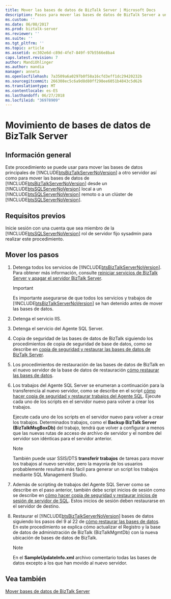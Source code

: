 ```yaml
---
title: Mover las bases de datos de BizTalk Server | Microsoft Docs
description: Pasos para mover las bases de datos de BizTalk Server a un nuevo servidor, como detener servicios y el uso de trabajos del Agente SQL Server
ms.custom: ''
ms.date: 06/08/2017
ms.prod: biztalk-server
ms.reviewer: ''
ms.suite: ''
ms.tgt_pltfrm: ''
ms.topic: article
ms.assetid: ec302e6d-c89d-4fe7-849f-97b5566e8ba4
caps.latest.revision: 7
author: MandiOhlinger
ms.author: mandia
manager: anneta
ms.openlocfilehash: 7a3509a6a0297b0f58a16cfd3eff1dc29420232b
ms.sourcegitcommit: 266308ec5c6a9d8d80ff298ee6051b4843c5d626
ms.translationtype: MT
ms.contentlocale: es-ES
ms.lasthandoff: 06/27/2018
ms.locfileid: "36978909"
---
```

# <a name="how-to-move-the-biztalk-server-databases"></a>Movimiento de bases de datos de BizTalk Server

## <a name="overview"></a>Información general
Este procedimiento se puede usar para mover las bases de datos principales de [!INCLUDE[btsBizTalkServerNoVersion](../includes/btsbiztalkservernoversion-md.md)] a otro servidor así como para mover las bases de datos de [!INCLUDE[btsBizTalkServerNoVersion](../includes/btsbiztalkservernoversion-md.md)] desde un [!INCLUDE[btsSQLServerNoVersion](../includes/btssqlservernoversion-md.md)] local a un [!INCLUDE[btsSQLServerNoVersion](../includes/btssqlservernoversion-md.md)] remoto o a un clúster de [!INCLUDE[btsSQLServerNoVersion](../includes/btssqlservernoversion-md.md)].  

## <a name="prerequisites"></a>Requisitos previos  
Inicie sesión con una cuenta que sea miembro de la [!INCLUDE[btsSQLServerNoVersion](../includes/btssqlservernoversion-md.md)] rol de servidor fijo sysadmin para realizar este procedimiento.  
  
## <a name="move-steps"></a>Mover los pasos
  
1. Detenga todos los servicios de [!INCLUDE[btsBizTalkServerNoVersion](../includes/btsbiztalkservernoversion-md.md)]. Para obtener más información, consulte [reiniciar servicios de BizTalk Server y apagar el servidor BizTalk Server](how-to-start-stop-pause-resume-or-restart-biztalk-server-services.md).
  
   > [!IMPORTANT]
   >  Es importante asegurarse de que todos los servicios y trabajos de [!INCLUDE[btsBizTalkServerNoVersion](../includes/btsbiztalkservernoversion-md.md)] se han detenido antes de mover las bases de datos.  
  
2. Detenga el servicio IIS.  
  
3. Detenga el servicio del Agente SQL Server.  
  
4. Copia de seguridad de las bases de datos de BizTalk siguiendo los procedimientos de copia de seguridad de base de datos, como se describe en [copia de seguridad y restaurar las bases de datos de BizTalk Server](../core/backing-up-and-restoring-the-biztalk-server-databases.md).  
  
5. Los procedimientos de restauración de las bases de datos de BizTalk en el nuevo servidor de la base de datos de restauración [cómo restaurar las bases de datos](../core/how-to-restore-your-databases.md).  
  
6. Los trabajos del Agente SQL Server se enumeran a continuación para la transferencia al nuevo servidor, como se describe en el script [cómo hacer copia de seguridad y restaurar trabajos del Agente SQL](../core/how-to-back-up-and-restore-sql-agent-jobs.md).  Ejecute cada uno de los scripts en el servidor nuevo para volver a crear los trabajos.  
  
    Ejecute cada uno de los scripts en el servidor nuevo para volver a crear los trabajos. Determinados trabajos, como el **Backup BizTalk Server (BizTalkMsgBoxDb)** del trabajo, tendrá que volver a configurar a menos que las nuevas rutas de acceso de archivo de servidor y el nombre del servidor son idénticas para el servidor anterior.  
  
   > [!NOTE]
   >  También puede usar SSIS/DTS **transferir trabajos** de tareas para mover los trabajos al nuevo servidor, pero la mayoría de los usuarios probablemente resultará más fácil para generar un script los trabajos mediante SQL Management Studio.  
  
7. Además de scripting de trabajos del Agente SQL Server como se describe en el paso anterior, también debe script inicios de sesión como se describe en [cómo hacer copia de seguridad y restaurar inicios de sesión de servidor de SQL](../core/how-to-back-up-and-restore-sql-server-logins.md). Estos inicios de sesión deben restaurarse en el servidor de destino.  
  
8. Restaurar el [!INCLUDE[btsBizTalkServerNoVersion](../includes/btsbiztalkservernoversion-md.md)] bases de datos siguiendo los pasos del 9 al 22 de [cómo restaurar las bases de datos](../core/how-to-restore-your-databases.md). En este procedimiento se explica cómo actualizar el Registro y la base de datos de administración de BizTalk (BizTalkMgmtDb) con la nueva ubicación de bases de datos de BizTalk.  
  
   > [!NOTE]
   >  En el **SampleUpdateInfo.xml** archivo comentario todas las bases de datos excepto a los que han movido al nuevo servidor.  
  
## <a name="see-also"></a>Vea también  
 [Mover bases de datos de BizTalk Server](../core/moving-biztalk-server-databases.md)